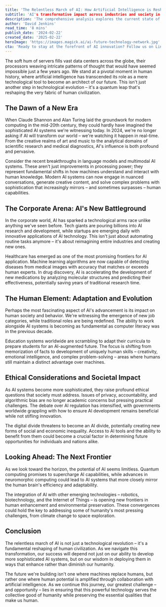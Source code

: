 ```yaml
---
title: 'The Relentless March of AI: How Artificial Intelligence is Reshaping Our World in 2024'
subtitle: 'AI's transformative impact across industries and society in 2024'
description: 'The comprehensive analysis explores the current state of AI, its impact across sectors, and the challenges and opportunities that lie ahead as we navigate this transformative era.'
author: 'David Jenkins'
read_time: '8 mins'
publish_date: '2024-02-22'
created_date: '2025-02-22'
heroImage: 'https://images.magick.ai/ai-future-technology-network.jpg'
cta: 'Ready to stay at the forefront of AI innovation? Follow us on LinkedIn at MagickAI for exclusive insights and join a community of forward-thinking professionals shaping the future of artificial intelligence.'
---
```


The soft hum of servers fills vast data centers across the globe, their processors weaving intricate patterns of thought that would have seemed impossible just a few years ago. We stand at a pivotal moment in human history, where artificial intelligence has transcended its role as a mere technological tool to become an architect of our future. This isn't just another step in technological evolution – it's a quantum leap that's reshaping the very fabric of human civilization.

## The Dawn of a New Era

When Claude Shannon and Alan Turing laid the groundwork for modern computing in the mid-20th century, they could hardly have imagined the sophisticated AI systems we're witnessing today. In 2024, we're no longer asking if AI will transform our world – we're watching it happen in real-time. From the creative realms of art and music to the analytical domains of scientific research and medical diagnostics, AI's influence is both profound and pervasive.

Consider the recent breakthroughs in language models and multimodal AI systems. These aren't just improvements in processing power; they represent fundamental shifts in how machines understand and interact with human knowledge. Modern AI systems can now engage in nuanced conversations, generate creative content, and solve complex problems with sophistication that increasingly mirrors – and sometimes surpasses – human capabilities.

## The Corporate Arena: AI's New Battleground

In the corporate world, AI has sparked a technological arms race unlike anything we've seen before. Tech giants are pouring billions into AI research and development, while startups are emerging daily with innovative applications of AI technology. This isn't just about automating routine tasks anymore – it's about reimagining entire industries and creating new ones.

Healthcare has emerged as one of the most promising frontiers for AI application. Machine learning algorithms are now capable of detecting diseases from medical images with accuracy that matches or exceeds human experts. In drug discovery, AI is accelerating the development of new medications by analyzing molecular structures and predicting their effectiveness, potentially saving years of traditional research time.

## The Human Element: Adaptation and Evolution

Perhaps the most fascinating aspect of AI's advancement is its impact on human society and behavior. We're witnessing the emergence of new job categories, while traditional roles are being redefined. The ability to work alongside AI systems is becoming as fundamental as computer literacy was in the previous decade.

Education systems worldwide are scrambling to adapt their curricula to prepare students for an AI-augmented future. The focus is shifting from memorization of facts to development of uniquely human skills – creativity, emotional intelligence, and complex problem-solving – areas where humans still maintain a distinct advantage over machines.

## Ethical Considerations and Societal Impact

As AI systems become more sophisticated, they raise profound ethical questions that society must address. Issues of privacy, accountability, and algorithmic bias are no longer academic concerns but pressing practical challenges. The debate over AI regulation has intensified, with governments worldwide grappling with how to ensure AI development remains beneficial while not stifling innovation.

The digital divide threatens to become an AI divide, potentially creating new forms of social and economic inequality. Access to AI tools and the ability to benefit from them could become a crucial factor in determining future opportunities for individuals and nations alike.

## Looking Ahead: The Next Frontier

As we look toward the horizon, the potential of AI seems limitless. Quantum computing promises to supercharge AI capabilities, while advances in neuromorphic computing could lead to AI systems that more closely mirror the human brain's efficiency and adaptability.

The integration of AI with other emerging technologies – robotics, biotechnology, and the Internet of Things – is opening new frontiers in human enhancement and environmental preservation. These convergences could hold the key to addressing some of humanity's most pressing challenges, from climate change to space exploration.

## Conclusion

The relentless march of AI is not just a technological revolution – it's a fundamental reshaping of human civilization. As we navigate this transformation, our success will depend not just on our ability to develop more sophisticated AI systems, but on our wisdom in deploying them in ways that enhance rather than diminish our humanity.

The future we're building isn't one where machines replace humans, but rather one where human potential is amplified through collaboration with artificial intelligence. As we continue this journey, our greatest challenge – and opportunity – lies in ensuring that this powerful technology serves the collective good of humanity while preserving the essential qualities that make us human.